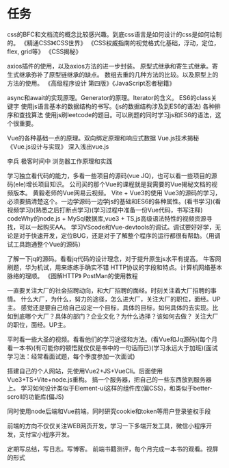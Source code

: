 # 任务

css的BFC和文档流的概念比较感兴趣。到底css语言是如何设计的css是如何绘制的。
《精通CSS》《CSS世界》
《CSS权威指南的视觉格式化基础，浮动，定位，flex, grid等》
《CSS揭秘》

axios插件的使用，以及axios方法的进一步封装。
原型式继承和寄生式继承。寄生式继承弥补了原型链继承的缺点。
数组去重的几种方法的比较。以及原型上的方法的使用。
《高级程序设计 第四版》《JavaScript忍者秘籍》

async和await的实现原理。Generator的原理。Iterator的含义。
ES6的class关键字
使用js语言基本的数据结构的书写。(js的数据结构涉及到ES6的语法)
各种排序和查找算法
使用js刷leetcode的题目。可以刷题的同时学习js和ES6的语法，这个很重要。

Vue的各种基础一点的原理。双向绑定原理和响应式数据
Vue.js技术揭秘
《Vue.js设计与实现》
深入浅出vue.js

李兵 极客时间中 浏览器工作原理和实践

学习独立看代码的能力，多看一些项目的源码(vue JQ)，也可以看一些项目的源码(ele)增长项目知识。
公司买的那个Vue的课程就是我需要的Vue揭秘文档的视频版本。
黄毅老师的Vue网易云视频。
Vite + Vue3的使用
Vue3的源码的学习，必须要搞清楚这个。一边学源码一边学js的基础和ES6的各种属性。(看书学习)(看视频学习)(熟悉之后打断点学习)(学习过程中准备一份Vue代码，书写注释)
codeWhy的node.js + MySql数据库,vue3 + TS,js高级语法特性的视频资源寻找，可以一起购买AA。
学习VScode和Vue-devtools的调试。调试要好好学，无论是对于快速开发，定位BUG，还是对于了解整个程序的运行都很有帮助。（用调试工具跑通整个Vue的源码）

了解一下jq的源码。看看jq代码的设计理念，对于提升原生js水平有提高。
牛客网刷题，华为机试，用来练练手确实不错
HTTP协议的字段和特点。计算机网络基本脉络的理顺。
《图解HTTP》
PostMan的使用教程

一直要关注大厂的社会招聘动向，和大厂招聘的面经。时刻关注着大厂招聘的事情。
什么大厂，为什么，努力的途径，怎么进大厂，关注大厂的职位，面经。UP主。
感觉还是要自己给自己设定一个目标，具体的目标，如何具体的去实现。比如到底哪个大厂？具体的部门？企业文化？为什么选择？该如何去做？
关注大厂的职位，面经。UP主。

平时看一些大圣的视频。看看他们的学习途径和方法。(看Vue和Jq源码)(每个月看一本书)(有可能你的顿悟就仅仅是书中的一句话而已)(学习永远大于加班)(面试学习法：经常看面试题，每个季度参加一次面试) 

搭建自己的个人网站，先使用Vue2+JS+VueCli。后面使用Vue3+TS+Vite+node.js重构。
搞一个服务器，把自己的一些东西放到服务器上。
学习如何设计类似于Element-ui这样的组件库(偏CSS)，和类似于better-scroll的功能库(偏JS)

同时使用node后端和Vue前端，同时研究cookie和token等用户登录鉴权手段

前端的方向不仅仅关注WEB网页开发，学习一下多端开发工具，微信小程序开发，支付宝小程序开发。

定期写总结，写日志。写博客。
前端书籍测评，每个月完成一本书的观看。视屏的形式